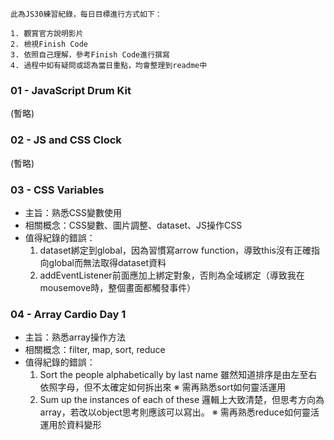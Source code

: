 ﻿```
此為JS30練習紀錄，每日目標進行方式如下：

1. 觀賞官方說明影片
2. 檢視Finish Code
3. 依照自己理解，參考Finish Code進行撰寫
4. 過程中如有疑問或認為當日重點，均會整理到readme中
```

### 01 - JavaScript Drum Kit
(暫略)

### 02 - JS and CSS Clock
(暫略)
### 03 - CSS Variables
- 主旨：熟悉CSS變數使用
- 相關概念：CSS變數、圖片調整、dataset、JS操作CSS
- 值得紀錄的錯誤：
  1. dataset綁定到global，因為習慣寫arrow function，導致this沒有正確指向global而無法取得dataset資料
  2. addEventListener前面應加上綁定對象，否則為全域綁定（導致我在mousemove時，整個畫面都觸發事件）
### 04 - Array Cardio Day 1
- 主旨：熟悉array操作方法
- 相關概念：filter, map, sort, reduce
- 值得紀錄的錯誤：
  1. Sort the people alphabetically by last name
     雖然知道排序是由左至右依照字母，但不太確定如何拆出來
     ※ 需再熟悉sort如何靈活運用
  2. Sum up the instances of each of these
     邏輯上大致清楚，但思考方向為array，若改以object思考則應該可以寫出。
     ※ 需再熟悉reduce如何靈活運用於資料變形
